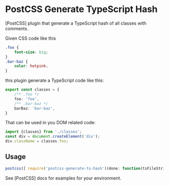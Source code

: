 # PostCSS Generate TypeScript Hash

[PostCSS] plugin that generate a TypeScript hash of all classes with comments.


Given CSS code like this
```css
.foo {
    font-size: big;
}
.bar-baz {
    color: hotpink;
}
```

this plugin generate a TypeScript code like this:

```ts
export const classes = {
    /** .foo */
    foo: 'foo',
    /** .bar-baz */
    barBaz: 'bar-baz',
}
```

That can be used in you DOM related code:

```ts
import {classes} from './classes';
const div = document.createElement('div');
div.className = classes.foo;
```

## Usage

```js
postcss([ require('postcss-generate-ts-hash')(done: function(tsFileString) { /* save it to a file... */ }) ])
```

See [PostCSS] docs for examples for your environment.
